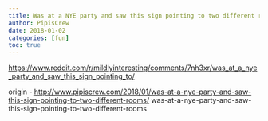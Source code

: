 ```yaml
---
title: Was at a NYE party and saw this sign pointing to two different rooms
author: PipisCrew
date: 2018-01-02
categories: [fun]
toc: true
---
```


https://www.reddit.com/r/mildlyinteresting/comments/7nh3xr/was_at_a_nye_party_and_saw_this_sign_pointing_to/

origin - http://www.pipiscrew.com/2018/01/was-at-a-nye-party-and-saw-this-sign-pointing-to-two-different-rooms/ was-at-a-nye-party-and-saw-this-sign-pointing-to-two-different-rooms